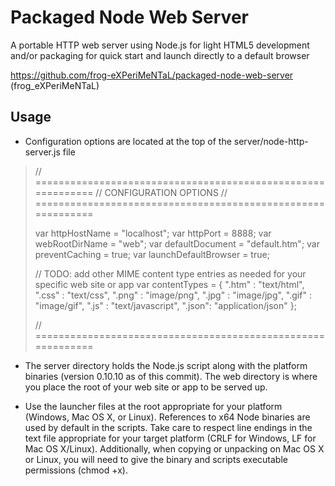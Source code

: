 Packaged Node Web Server
====================

A portable HTTP web server using Node.js for light HTML5 development and/or packaging for quick start and launch directly to a default browser

https://github.com/frog-eXPeriMeNTaL/packaged-node-web-server (frog_eXPeriMeNTaL)


Usage
--------------------

- Configuration options are located at the top of the server/node-http-server.js file

> // ============================================================
> // CONFIGURATION OPTIONS
> // ============================================================
> 
> var httpHostName			= "localhost";
> var httpPort				= 8888;
> var webRootDirName		= "web";
> var defaultDocument		= "default.htm";
> var preventCaching		= true;
> var launchDefaultBrowser	= true;
> 
> // TODO: add other MIME content type entries as needed for your specific web site or app
> var contentTypes = 
> {
> 	".htm" : "text/html",
> 	".css" : "text/css",
> 	".png" : "image/png",
> 	".jpg" : "image/jpg",
> 	".gif" : "image/gif",
> 	".js"  : "text/javascript",
> 	".json": "application/json"
> };
> 
> // ============================================================

- The server directory holds the Node.js script along with the platform binaries (version 0.10.10 as of this commit). The web directory is where you place the root of your web site or app to be served up.

- Use the launcher files at the root appropriate for your platform (Windows, Mac OS X, or Linux). References to x64 Node binaries are used by default in the scripts. Take care to respect line endings in the text file appropriate for your target platform (CRLF for Windows, LF for Mac OS X/Linux). Additionally, when copying or unpacking on Mac OS X or Linux, you will need to give the binary and scripts executable permissions (chmod +x).
